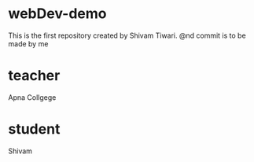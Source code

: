 # webDev-demo
This is the first repository created by Shivam Tiwari.
@nd commit is to be made by me 

# teacher
Apna Collgege

# student
Shivam 